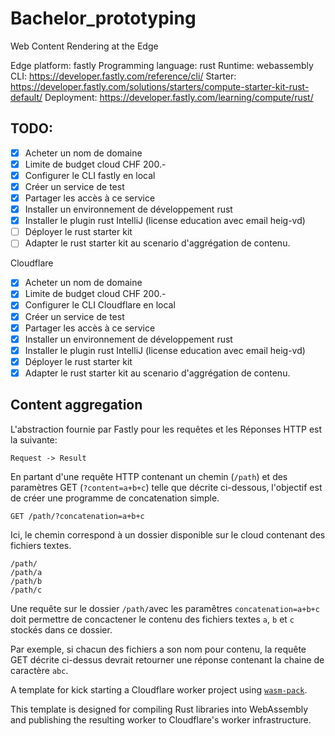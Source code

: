 # Bachelor_prototyping
Web Content Rendering at the Edge

Edge platform: fastly
Programming language: rust
Runtime: webassembly
CLI: https://developer.fastly.com/reference/cli/
Starter: https://developer.fastly.com/solutions/starters/compute-starter-kit-rust-default/
Deployment: https://developer.fastly.com/learning/compute/rust/

## TODO:

* [X] Acheter un nom de domaine
* [X] Limite de budget cloud CHF 200.-
* [X] Configurer le CLI fastly en local
* [X] Créer un service de test
* [X] Partager les accès à ce service
* [X] Installer un environnement de développement rust
* [X] Installer le plugin rust IntelliJ (license education avec email heig-vd)
* [ ] Déployer le rust starter kit
* [ ] Adapter le rust starter kit au scenario d'aggrégation de contenu.

Cloudflare
* [X] Acheter un nom de domaine
* [X] Limite de budget cloud CHF 200.-
* [X] Configurer le CLI Cloudflare en local
* [X] Créer un service de test
* [x] Partager les accès à ce service
* [X] Installer un environnement de développement rust
* [X] Installer le plugin rust IntelliJ (license education avec email heig-vd)
* [X] Déployer le rust starter kit
* [x] Adapter le rust starter kit au scenario d'aggrégation de contenu.

## Content aggregation

L'abstraction fournie par Fastly pour les requêtes et les Réponses HTTP est la suivante:

```
Request -> Result
```

En partant d'une requête HTTP contenant un chemin (`/path`) et des paramètres GET (`?content=a+b+c`) telle que décrite ci-dessous, l'objectif est de créer une programme de concatenation simple.

```
GET /path/?concatenation=a+b+c
```

Ici, le chemin correspond à un dossier disponible sur le cloud contenant des fichiers textes.

```
/path/
/path/a
/path/b
/path/c
```

Une requête sur le dossier `/path/`avec les paramêtres `concatenation=a+b+c` doit permettre de concactener le contenu des fichiers textes `a`, `b` et `c` stockés dans ce dossier.

Par exemple, si chacun des fichiers a son nom pour contenu, la requête GET décrite ci-dessus devrait retourner une réponse contenant la chaine de caractère `abc`.



A template for kick starting a Cloudflare worker project using
[`wasm-pack`](https://github.com/rustwasm/wasm-pack).

This template is designed for compiling Rust libraries into WebAssembly and
publishing the resulting worker to Cloudflare's worker infrastructure.
